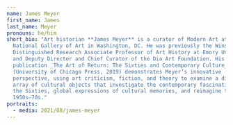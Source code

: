 ```yaml
---
name: James Meyer
first_name: James
last_name: Meyer
pronouns: he/him
short_bio: "Art historian **James Meyer** is a curator of Modern Art at the
  National Gallery of Art in Washington, DC. He was previously the Winship
  Distinguished Research Associate Professor of Art History at Emory University
  and Deputy Director and Chief Curator of the Dia Art Foundation. His recent
  publication _The Art of Return: The Sixties and Contemporary Culture_
  (University of Chicago Press, 2019) demonstrates Meyer’s innovative
  perspective, using art criticism, fiction, and theory to examine a diverse
  array of cultural objects that investigate the contemporary fascination with
  the Sixties, global expressions of cultural memories, and reimagine the
  1950s–70s."
portraits:
  - media: 2021/08/james-meyer
---
```

